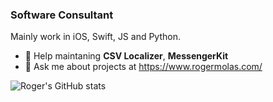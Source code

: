 ### Software Consultant
Mainly work in iOS, Swift, JS and Python.
- 🔭 Help maintaning **CSV Localizer**, **MessengerKit**
- 💬 Ask me about projects at https://www.rogermolas.com/

![Roger's GitHub stats](https://github-readme-stats.vercel.app/api?username=rogermolas&count_private=true)
